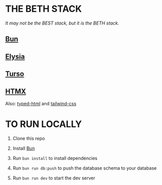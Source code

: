 # THE BETH STACK

_It may not be the BEST stack, but it is the BETH stack._

## [Bun](https://bun.sh/)

## [Elysia](https://elysiajs.com/)

## [Turso](https://turso.tech/)

## [HTMX](https://htmx.org/)

Also: [typed-html](https://github.com/nicojs/typed-html) and [tailwind-css](https://tailwindcss.com/)

# TO RUN LOCALLY

1. Clone this repo

2. Install [Bun](https://bun.sh)

3. Run `bun install` to install dependencies

4. Run `bun run db:push` to push the database schema to your database

5. Run `bun run dev` to start the dev server